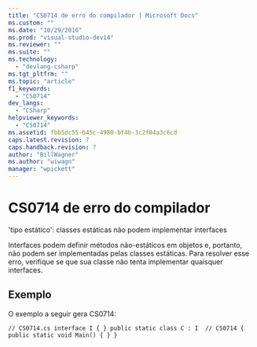 ```yaml
---
title: "CS0714 de erro do compilador | Microsoft Docs"
ms.custom: ""
ms.date: "10/29/2016"
ms.prod: "visual-studio-dev14"
ms.reviewer: ""
ms.suite: ""
ms.technology: 
  - "devlang-csharp"
ms.tgt_pltfrm: ""
ms.topic: "article"
f1_keywords: 
  - "CS0714"
dev_langs: 
  - "CSharp"
helpviewer_keywords: 
  - "CS0714"
ms.assetid: fbb5dc55-645c-4980-bf4b-3c2f84a3c6cd
caps.latest.revision: 7
caps.handback.revision: 7
author: "BillWagner"
ms.author: "wiwagn"
manager: "wpickett"
---
```

# CS0714 de erro do compilador
'tipo estático': classes estáticas não podem implementar interfaces  
  
 Interfaces podem definir métodos não\-estáticos em objetos e, portanto, não podem ser implementadas pelas classes estáticas. Para resolver esse erro, verifique se que sua classe não tenta implementar quaisquer interfaces.  
  
## Exemplo  
 O exemplo a seguir gera CS0714:  
  
```  
// CS0714.cs interface I { } public static class C : I  // CS0714 { public static void Main() { } }  
```